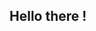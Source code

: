 ## Hello there !

<!--
**Lawkito/Lawkito** is a ✨ _special_ ✨ repository because its `README.md` (this file) appears on your GitHub profile.

Here are some ideas to get you started:

- 🌱 i'm currently working to create a bot all of myself
- 📫 How to reach me: kith0rrr@gmail.com
- 😄 Pronouns: He/They
-->
